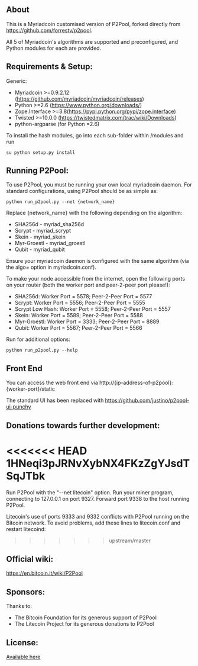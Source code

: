 About
-------------------------
This is a Myriadcoin customised version of P2Pool, forked directly from https://github.com/forrestv/p2pool.

All 5 of Myriadcoin's algorithms are supported and preconfigured, and Python modules for each are provided.

Requirements & Setup:
-------------------------
Generic:
* Myriadcoin >=0.9.2.12 (https://github.com/myriadcoin/myriadcoin/releases)
* Python >=2.6 (https://www.python.org/downloads/)
* Zope.Interface >=3.8(https://pypi.python.org/pypi/zope.interface)
* Twisted >=10.0.0 (https://twistedmatrix.com/trac/wiki/Downloads)
* python-argparse (for Python =2.6)

To install the hash modules, go into each sub-folder within /modules and run

    su python setup.py install

	
Running P2Pool:
-------------------------
To use P2Pool, you must be running your own local myriadcoin daemon. For standard
configurations, using P2Pool should be as simple as:

    python run_p2pool.py --net {network_name}

Replace {network_name} with the following depending on the algorithm:

* SHA256d - myriad_sha256d
* Scrypt - myriad_scrypt
* Skein - myriad_skein
* Myr-Groestl - myriad_groestl
* Qubit - myriad_qubit

Ensure your myriadcoin daemon is configured with the same algorithm (via the algo= option in myriadcoin.conf).

To make your node accessible from the internet, open the following ports on your router (both the worker port and peer-2-peer port please!):

* SHA256d: Worker Port = 5578; Peer-2-Peer Port = 5577
* Scrypt: Worker Port = 5556; Peer-2-Peer Port = 5555
* Scrypt Low Hash: Worker Port = 5558; Peer-2-Peer Port = 5557
* Skein: Worker Port = 5589; Peer-2-Peer Port = 5588
* Myr-Groestl: Worker Port = 3333; Peer-2-Peer Port = 8889
* Qubit: Worker Port = 5567; Peer-2-Peer Port = 5566

Run for additional options:

    python run_p2pool.py --help

Front End
-------------------------
You can access the web front end via http://{ip-address-of-p2pool}:{worker-port}/static

The standard UI has been replaced with https://github.com/justino/p2pool-ui-punchy

Donations towards further development:
-------------------------
<<<<<<< HEAD
    1HNeqi3pJRNvXybNX4FKzZgYJsdTSqJTbk
=======
Run P2Pool with the "--net litecoin" option.
Run your miner program, connecting to 127.0.0.1 on port 9327.
Forward port 9338 to the host running P2Pool.

Litecoin's use of ports 9333 and 9332 conflicts with P2Pool running on
the Bitcoin network. To avoid problems, add these lines to litecoin.conf
and restart litecoind:
>>>>>>> upstream/master

Official wiki:
-------------------------
https://en.bitcoin.it/wiki/P2Pool

Sponsors:
-------------------------
Thanks to:

* The Bitcoin Foundation for its generous support of P2Pool
* The Litecoin Project for its generous donations to P2Pool

License:
-------------------------
[Available here](LICENSE)


